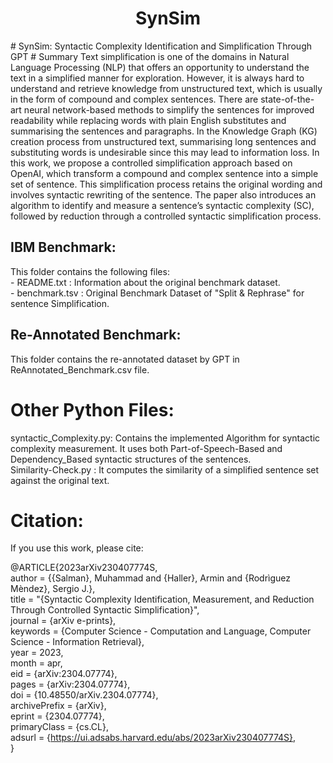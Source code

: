 <h1 align="center">
  SynSim
</h1>
# SynSim: Syntactic Complexity Identification and Simplification Through GPT
 # Summary
 Text simplification is one of the domains in Natural Language Processing (NLP) that offers an opportunity to understand the text in a simplified manner for exploration. However, it is always hard to understand and retrieve knowledge from unstructured text, which is usually in the form of compound and complex sentences. There are state-of-the-art neural network-based methods to simplify the sentences for improved readability while replacing words with plain English substitutes and summarising the sentences and paragraphs. In the Knowledge Graph (KG) creation process from unstructured text, summarising long sentences and substituting words is undesirable since this may lead to information loss. In this work, we propose a controlled simplification approach based on OpenAI, which transform a compound and complex sentence into a simple set of sentence. This simplification process retains the original wording and involves syntactic rewriting of the sentence. The paper also introduces an algorithm to identify and measure a sentence’s syntactic complexity (SC), followed by reduction through a controlled syntactic simplification process.

 ## IBM Benchmark:
 This folder contains the following files:  
       - README.txt : Information about the original benchmark dataset.  
       - benchmark.tsv : Original Benchmark Dataset of "Split & Rephrase" for sentence Simplification.  

 ## Re-Annotated Benchmark:
 This folder contains the re-annotated dataset by GPT in ReAnnotated_Benchmark.csv file.

# Other Python Files:
  syntactic_Complexity.py: Contains the implemented Algorithm for syntactic complexity measurement. It uses both Part-of-Speech-Based and Dependency_Based syntactic structures of the sentences.  
  Similarity-Check.py : It computes the similarity of a simplified sentence set against the original text.


# Citation:

If you use this work, please cite:  

@ARTICLE{2023arXiv230407774S,  
       author = {{Salman}, Muhammad and {Haller}, Armin and {Rodrìguez Mèndez}, Sergio J.},  
        title = "{Syntactic Complexity Identification, Measurement, and Reduction Through Controlled Syntactic Simplification}",  
      journal = {arXiv e-prints},  
     keywords = {Computer Science - Computation and Language, Computer Science - Information Retrieval},  
         year = 2023,  
        month = apr,  
          eid = {arXiv:2304.07774},  
        pages = {arXiv:2304.07774},  
          doi = {10.48550/arXiv.2304.07774},  
archivePrefix = {arXiv},  
       eprint = {2304.07774},  
 primaryClass = {cs.CL},  
       adsurl = {https://ui.adsabs.harvard.edu/abs/2023arXiv230407774S},   
}

